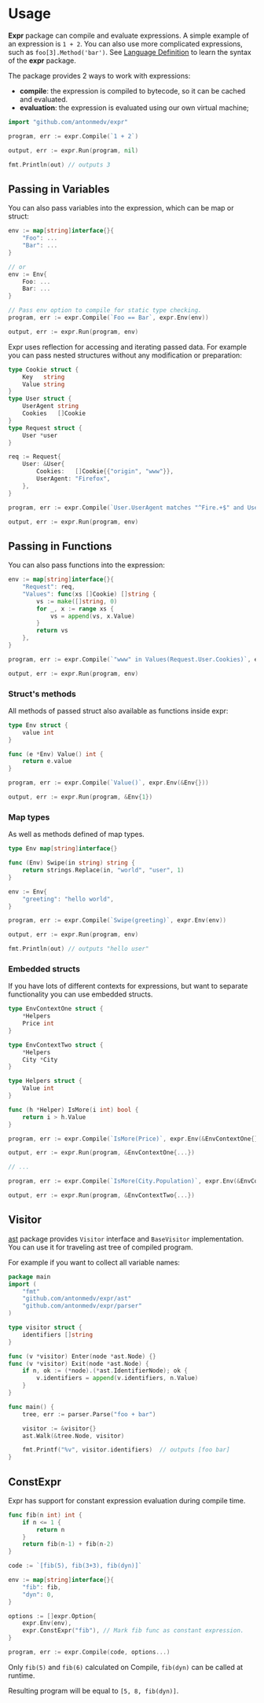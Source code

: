 # Usage

**Expr** package can compile and evaluate expressions.
A simple example of an expression is `1 + 2`. You can also use more complicated expressions, such as `foo[3].Method('bar')`. 
See [Language Definition](Language-Definition.md) to learn the syntax of the **expr** package.

The package provides 2 ways to work with expressions:

* **compile**: the expression is compiled to bytecode, so it can be cached and evaluated.
* **evaluation**: the expression is evaluated using our own virtual machine;

```go
import "github.com/antonmedv/expr"

program, err := expr.Compile(`1 + 2`)

output, err := expr.Run(program, nil) 

fmt.Println(out) // outputs 3
```

## Passing in Variables

You can also pass variables into the expression, which can be map or struct:

```go
env := map[string]interface{}{
	"Foo": ...
	"Bar": ...
}

// or
env := Env{
	Foo: ...
	Bar: ...
}

// Pass env option to compile for static type checking.
program, err := expr.Compile(`Foo == Bar`, expr.Env(env))

output, err := expr.Run(program, env) 
```

Expr uses reflection for accessing and iterating passed data. 
For example you can pass nested structures without any modification or preparation:

```go
type Cookie struct {
	Key   string
	Value string
}
type User struct {
	UserAgent string
	Cookies   []Cookie
}
type Request struct {
	User *user
}

req := Request{
	User: &User{
        Cookies:   []Cookie{{"origin", "www"}},
	    UserAgent: "Firefox",
    },
}

program, err := expr.Compile(`User.UserAgent matches "^Fire.+$" and User.Cookies[0].Value == "www"`, expr.Env(env))

output, err := expr.Run(program, env) 
```

## Passing in Functions

You can also pass functions into the expression:

```go
env := map[string]interface{}{
	"Request": req,
	"Values": func(xs []Cookie) []string {
		vs := make([]string, 0)
		for _, x := range xs {
			vs = append(vs, x.Value)
		}
		return vs
	},
}

program, err := expr.Compile(`"www" in Values(Request.User.Cookies)`, expr.Env(env))

output, err := expr.Run(program, env) 
```

### Struct's methods

All methods of passed struct also available as functions inside expr:

```go
type Env struct {
	value int
}

func (e *Env) Value() int {
	return e.value
}

program, err := expr.Compile(`Value()`, expr.Env(&Env{}))

output, err := expr.Run(program, &Env{1}) 
```

### Map types

As well as methods defined of map types.

```go
type Env map[string]interface{}

func (Env) Swipe(in string) string {
	return strings.Replace(in, "world", "user", 1)
}

env := Env{
	"greeting": "hello world",
}

program, err := expr.Compile(`Swipe(greeting)`, expr.Env(env))

output, err := expr.Run(program, env)

fmt.Println(out) // outputs "hello user"
```

### Embedded structs

If you have lots of different contexts for expressions, but want to separate functionality you can use embedded structs.

```go
type EnvContextOne struct {
    *Helpers
	Price int
}

type EnvContextTwo struct {
    *Helpers
	City *City
}

type Helpers struct {
	Value int
}

func (h *Helper) IsMore(i int) bool {
	return i > h.Value
}

program, err := expr.Compile(`IsMore(Price)`, expr.Env(&EnvContextOne{}))

output, err := expr.Run(program, &EnvContextOne{...})

// ...

program, err := expr.Compile(`IsMore(City.Population)`, expr.Env(&EnvContextTwo{}))

output, err := expr.Run(program, &EnvContextTwo{...})
```

## Visitor

[ast](https://godoc.org/github.com/antonmedv/expr/ast) package provides `Visitor` interface and `BaseVisitor` implementation. 
You can use it for traveling ast tree of compiled program.

For example if you want to collect all variable names:

```go
package main
import (
	"fmt"
	"github.com/antonmedv/expr/ast"
	"github.com/antonmedv/expr/parser"
)

type visitor struct {
	identifiers []string
}

func (v *visitor) Enter(node *ast.Node) {}
func (v *visitor) Exit(node *ast.Node) {
	if n, ok := (*node).(*ast.IdentifierNode); ok {
		v.identifiers = append(v.identifiers, n.Value)
	}
}

func main() {
	tree, err := parser.Parse("foo + bar")

	visitor := &visitor{}
	ast.Walk(&tree.Node, visitor)

	fmt.Printf("%v", visitor.identifiers)  // outputs [foo bar]
}
```

## ConstExpr

Expr has support for constant expression evaluation during compile time. 

```go
func fib(n int) int {
	if n <= 1 {
		return n
	}
	return fib(n-1) + fib(n-2)
}

code := `[fib(5), fib(3+3), fib(dyn)]`

env := map[string]interface{}{
	"fib": fib,
	"dyn": 0,
}

options := []expr.Option{
	expr.Env(env),
	expr.ConstExpr("fib"), // Mark fib func as constant expression.
}

program, err := expr.Compile(code, options...)
```

Only `fib(5)` and `fib(6)` calculated on Compile, `fib(dyn)` can be called at runtime.

Resulting program will be equal to `[5, 8, fib(dyn)]`.